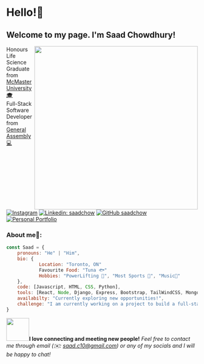 <h1>Hello!👋</h1>
<h2>Welcome to my page. I'm Saad Chowdhury!</h2>
<img align='right' src="https://i.imgur.com/ZjSKN2o.png" width="430">
<p>Honours Life Science Graduate from <a href="https://www.mcmaster.ca/">McMaster University 🎓</a></br>Full-Stack Software Developer from <a href="https://generalassemb.ly/">General Assembly 💻</a></p>

[![Instagram](https://img.shields.io/badge/Instagram-%23E4405F.svg?logo=Instagram&logoColor=white)](https://instagram.com/saaadchow)
[![Linkedin: saadchow](https://img.shields.io/badge/-saadchow-blue?style=flat-square&logo=Linkedin&logoColor=white&link=https://www.linkedin.com/in/saadchow/)](https://www.linkedin.com/in/saadchow/)
[![GitHub saadchow](https://img.shields.io/github/followers/saadchow?label=follow&style=social)](https://github.com/saadchow)
[![Personal Portfolio](https://img.shields.io/badge/Portfolio-0A0A0A?style=for-the-badge&logo=dev.to&logoColor=white)](https://saadchow.github.io/)

### About me🧐: 

```javascript
const Saad = {
    pronouns: "He" | "Him",
    bio: {
            Location: "Toronto, ON"
            Favourite Food: "Tuna 🐟"
            Hobbies: "PowerLifting 🔩", "Most Sports 🏀", "Music🎵"            
    },
    code: [Javascript, HTML, CSS, Python],
    tools: [React, Node, Django, Express, Bootstrap, TailWindCSS, MongoDB, PostgreSQL, AWS3],
    availabilty: "Currently exploring new opportunities!",
    challenge: "I am currently working on a project to build a full-stack web application using TypeScript!"
}
```

<img src="https://media.giphy.com/media/LnQjpWaON8nhr21vNW/giphy.gif" width="60"><b>I love connecting and meeting new people!</b> <em>Feel free to contact me through email (✉️: saad.c10@gmail.com) or any of my socials and I will be happy to chat!</em>
